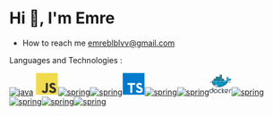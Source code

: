 #                                         			Hi 👋, I'm Emre
- How to reach me  [emreblblvv@gmail.com](emreblblvv@gmail.com) 
 
	
Languages and Technologies :
																																																																
[<img src='https://icon-library.com/images/icon-java/icon-java-6.jpg' alt='java' height='40'>](https://cdn.iconscout.com/icon/free/png-256/java-60-1174953.png)          [<img src='https://raw.githubusercontent.com/devicons/devicon/master/icons/javascript/javascript-original.svg' alt='javascript' height='40'>](https://cdn.iconscout.com/icon/free/png-256/java-60-1174953.png)[<img src='https://seeklogo.com/images/C/c-sharp-c-logo-02F17714BA-seeklogo.com.png' alt='spring' height='40'>](https://cdn.iconscout.com/icon/free/png-256/java-60-1174953.png)[<img src='https://res.cloudinary.com/startup-grind/image/upload/c_fill,dpr_2.0,f_auto,g_center,h_1080,q_100,w_1080/v1/gcs/platform-data-goog/events/1_dwa1SCG85BAzQttURVUvrA_0dTV3Sz.png' alt='spring' height='40'>](https://cdn.iconscout.com/icon/free/png-256/java-60-1174953.png)[<img src='https://raw.githubusercontent.com/devicons/devicon/master/icons/typescript/typescript-original.svg' alt='spring' height='40'>](https://cdn.iconscout.com/icon/free/png-256/java-60-1174953.png)[<img src='https://cdn3.iconfinder.com/data/icons/logos-and-brands-adobe/512/267_Python-512.png' alt='spring' height='40'>](https://cdn.iconscout.com/icon/free/png-256/java-60-1174953.png)[<img src='https://cdn.freebiesupply.com/logos/thumbs/2x/kotlin-1-logo.png' alt='spring' height='40'>](https://cdn.iconscout.com/icon/free/png-256/java-60-1174953.png)[<img src='https://raw.githubusercontent.com/devicons/devicon/master/icons/docker/docker-original-wordmark.svg' alt='spring' height='40'>](https://cdn.iconscout.com/icon/free/png-256/java-60-1174953.png)[<img src='https://www.triaxiomsecurity.com/wp-content/uploads/2018/08/2000px-AWS_Simple_Icons_AWS_Cloud.svg.png' alt='spring' height='50'>](https://cdn.iconscout.com/icon/free/png-256/java-60-1174953.png)[<img src='https://seeklogo.com/images/M/mysql-logo-B4943FE6DD-seeklogo.com.png' alt='spring' height='40'>](https://cdn.iconscout.com/icon/free/png-256/java-60-1174953.png)[<img src='https://www.svgrepo.com/show/303229/microsoft-sql-server-logo.svg' alt='spring' height='40'>](https://cdn.iconscout.com/icon/free/png-256/java-60-1174953.png)[<img src='https://camo.githubusercontent.com/fbfcb9e3dc648adc93bef37c718db16c52f617ad055a26de6dc3c21865c3321d/68747470733a2f2f7777772e766563746f726c6f676f2e7a6f6e652f6c6f676f732f6769742d73636d2f6769742d73636d2d69636f6e2e737667' alt='spring' height='40'>](https://cdn.iconscout.com/icon/free/png-256/java-60-1174953.png)
 
 

